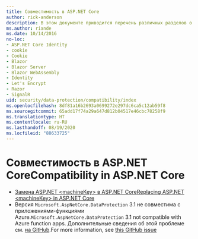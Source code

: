 ```yaml
---
title: Совместимость в ASP.NET Core
author: rick-anderson
description: В этом документе приводится перечень различных разделов о совместимости с защитой данных в ASP.NET Core.
ms.author: riande
ms.date: 10/14/2016
no-loc:
- ASP.NET Core Identity
- cookie
- Cookie
- Blazor
- Blazor Server
- Blazor WebAssembly
- Identity
- Let's Encrypt
- Razor
- SignalR
uid: security/data-protection/compatibility/index
ms.openlocfilehash: 8df81a16b2693a0699272e297dc6ca5c12ab59f8
ms.sourcegitcommit: 65add17f74a29a647d812b04517e46cbc78258f9
ms.translationtype: HT
ms.contentlocale: ru-RU
ms.lasthandoff: 08/19/2020
ms.locfileid: "88633725"
---
```

# <a name="compatibility-in-aspnet-core"></a><span data-ttu-id="d97f8-103">Совместимость в ASP.NET Core</span><span class="sxs-lookup"><span data-stu-id="d97f8-103">Compatibility in ASP.NET Core</span></span>

* [<span data-ttu-id="d97f8-104">Замена ASP.NET \<machineKey> в ASP.NET Core</span><span class="sxs-lookup"><span data-stu-id="d97f8-104">Replacing ASP.NET \<machineKey> in ASP.NET Core</span></span>](xref:security/data-protection/compatibility/replacing-machinekey)
* <span data-ttu-id="d97f8-105">Версия `Microsoft.AspNetCore.DataProtection` 3.1 не совместима с приложениями-функциями Azure.</span><span class="sxs-lookup"><span data-stu-id="d97f8-105">`Microsoft.AspNetCore.DataProtection` 3.1 not compatible with Azure function apps.</span></span> <span data-ttu-id="d97f8-106">Дополнительные сведения об этой проблеме см. [на GitHub](https://github.com/Azure/azure-functions-host/issues/5447).</span><span class="sxs-lookup"><span data-stu-id="d97f8-106">For more information, see [this GitHub issue](https://github.com/Azure/azure-functions-host/issues/5447)</span></span>
